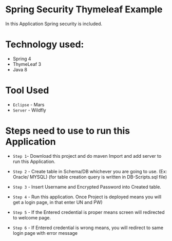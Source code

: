 # Spring Security Thymeleaf Example

In this Application Spring security is included.

# Technology used:
* Spring 4
* ThymeLeaf 3
* Java 8

# Tool Used
* `Eclipse` - Mars
* `Server`  - Wildfly

# Steps need to use to run this Application

* `Step 1`- Download this project and do maven Import and add server to run this Application.

* `Step 2` - Create table in Schema/DB whichever you are going to use. (Ex: Oracle/ MYSQL)
		(for table creation query is written in DB-Scripts.sql file)

* `Step 3` - Insert Username and Encrypted Password into Created table. 

* `Step 4` - Run this application. Once Project is deployed means you will get a login page, in that enter UN and PW)

* `Step 5` - If the Entered credential is proper means screen will redirected to welcome page.

* `Step 6` - If Entered credential is wrong means, you will redirect to same login page with error message 

